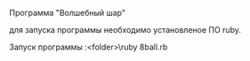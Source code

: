 Программа "Волшебный шар"

для запуска программы необходимо установленое ПО ruby.

Запуск программы <disk>:\<folder>\ruby 8ball.rb
